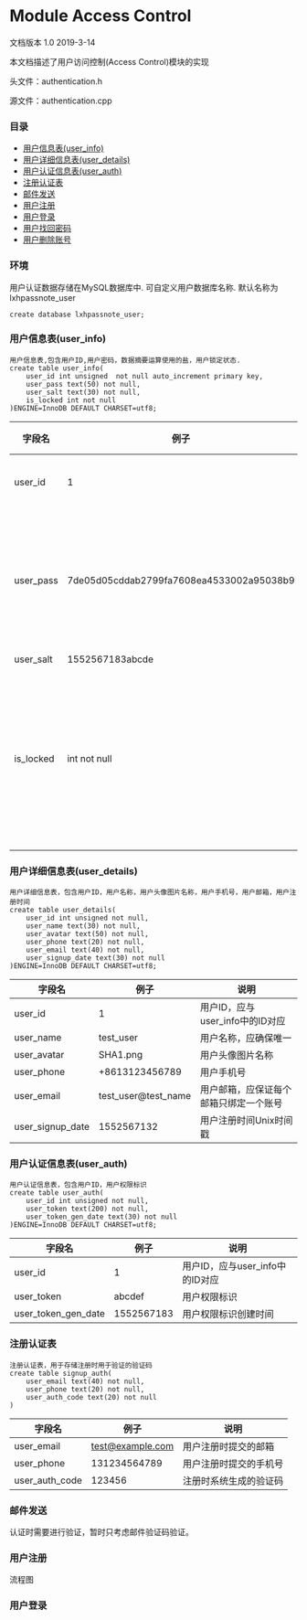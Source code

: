 # Module Access Control

文档版本 1.0 2019-3-14

本文档描述了用户访问控制(Access Control)模块的实现

头文件：authentication.h

源文件：authentication.cpp

### 目录

* [用户信息表(user_info)](#用户信息表(user_info))
* [用户详细信息表(user_details)](#用户详细信息表(user_details))
* [用户认证信息表(user_auth)](#用户认证信息表(user_auth))
* [注册认证表](#注册认证表)
* [邮件发送](#邮件发送)
* [用户注册](#用户注册)
* [用户登录](#用户登录)
* [用户找回密码](#用户找回密码)
* [用户删除账号](#用户删除账号)

### 环境

用户认证数据存储在MySQL数据库中. 可自定义用户数据库名称. 默认名称为lxhpassnote_user

```mysql
create database lxhpassnote_user;
```



### 用户信息表(user_info)

```mysql
用户信息表,包含用户ID,用户密码，数据摘要运算使用的盐，用户锁定状态.
create table user_info(
    user_id int unsigned  not null auto_increment primary key,
    user_pass text(50) not null,
    user_salt text(30) not null,
    is_locked int not null
)ENGINE=InnoDB DEFAULT CHARSET=utf8;
```

| 字段名    | 例子         | 说明                           |
| --------- | ------------ | ------------------------------ |
| user_id   | 1            | 用户的ID                       |
| user_pass           | 7de05d05cddab2799fa7608ea4533002a95038b9 | 用户密码+盐的数据摘要           |
| user_salt           | 1552567183abcde                          | 盐                              |
| is_locked | int not null | 用户锁定状态,1为锁定,0为未锁定 |

### 用户详细信息表(user_details)

```mysql
用户详细信息表，包含用户ID，用户名称，用户头像图片名称，用户手机号，用户邮箱，用户注册时间
create table user_details(
	user_id int unsigned not null,
    user_name text(30) not null,
    user_avatar text(50) not null,
    user_phone text(20) not null,
    user_email text(40) not null,
    user_signup_date text(30) not null
)ENGINE=InnoDB DEFAULT CHARSET=utf8;
```



| 字段名           | 例子                | 说明                                   |
| ---------------- | ------------------- | -------------------------------------- |
| user_id          | 1                   | 用户ID，应与user_info中的ID对应        |
| user_name        | test_user           | 用户名称，应确保唯一                   |
| user_avatar      | SHA1.png            | 用户头像图片名称                       |
| user_phone       | +8613123456789      | 用户手机号                             |
| user_email       | test_user@test_name | 用户邮箱，应保证每个邮箱只绑定一个账号 |
| user_signup_date | 1552567132          | 用户注册时间Unix时间戳                 |

### 用户认证信息表(user_auth)

```mysql
用户认证信息表，包含用户ID，用户权限标识
create table user_auth(
	user_id int unsigned not null,
    user_token text(200) not null,
    user_token_gen_date text(30) not null
)ENGINE=InnoDB DEFAULT CHARSET=utf8;
```

| 字段名              | 例子                                     | 说明                            |
| ------------------- | ---------------------------------------- | ------------------------------- |
| user_id             | 1                                        | 用户ID，应与user_info中的ID对应 |
| user_token          | abcdef                                   | 用户权限标识                    |
| user_token_gen_date | 1552567183                               | 用户权限标识创建时间            |

### 注册认证表

```mysql
注册认证表，用于存储注册时用于验证的验证码
create table signup_auth(
	user_email text(40) not null,
	user_phone text(20) not null,
	user_auth_code text(20) not null
)
```

| 字段名         | 例子             | 说明                   |
| -------------- | ---------------- | ---------------------- |
| user_email     | test@example.com | 用户注册时提交的邮箱   |
| user_phone     | 131234564789     | 用户注册时提交的手机号 |
| user_auth_code | 123456           | 注册时系统生成的验证码 |



### 邮件发送

认证时需要进行验证，暂时只考虑邮件验证码验证。



### 用户注册



流程图





### 用户登录



